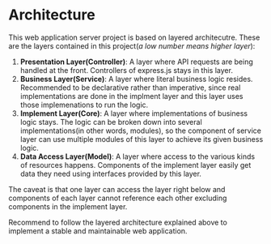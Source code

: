 # Architecture

This web application server project is based on layered architecutre. These are the layers contained in this project(*a low number means higher layer*):

1. **Presentation Layer(Controller)**: A layer where API requests are being handled at the front. Controllers of express.js stays in this layer.
2. **Business Layer(Service)**: A layer where literal business logic resides. Recommended to be declarative rather than imperative, since real implementations are done in the implment layer and this layer uses those implemenations to run the logic.
3. **Implement Layer(Core)**: A layer where implementations of business logic stays. The logic can be broken down into several implementations(in other words, modules), so the component of service layer can use multiple modules of this layer to achieve its given business logic.
4. **Data Access Layer(Model)**: A layer where access to the various kinds of resources happens. Components of the implement layer easily get data they need using interfaces provided by this layer.

The caveat is that one layer can access the layer right below and components of each layer cannot reference each other excluding components in the implement layer.

Recommend to follow the layered architecture explained above to implement a stable and maintainable web application.
